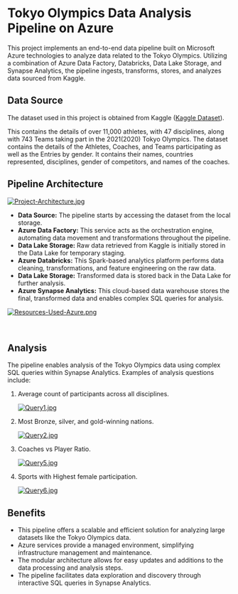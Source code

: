 # Tokyo Olympics Data Analysis Pipeline on Azure

<p>This project implements an end-to-end data pipeline built on Microsoft Azure technologies to analyze data related to the Tokyo Olympics.
Utilizing a combination of Azure Data Factory, Databricks, Data Lake Storage, and Synapse Analytics, the pipeline ingests, transforms, stores, and analyzes data sourced from Kaggle.</p>

<h2>Data Source</h2>
The dataset used in this project is obtained from Kaggle (<a href="https://www.kaggle.com/datasets/arjunprasadsarkhel/2021-olympics-in-tokyo?resource=download">Kaggle Dataset</a>).
<p>This contains the details of over 11,000 athletes, with 47 disciplines, along with 743 Teams taking part in the 2021(2020) Tokyo Olympics.
The dataset contains the details of the Athletes, Coaches, and Teams participating as well as the Entries by gender. It contains their names, countries represented, disciplines, gender of competitors, and names of the coaches.</p>

<h2>Pipeline Architecture</h2>

[![Project-Architecture.jpg](https://i.postimg.cc/XvH3wFMV/Project-Architecture.jpg)](https://postimg.cc/zLg9NyXM)
<ul>
<li><strong>Data Source:</strong> The pipeline starts by accessing the dataset from the local storage.</li>
<li><strong>Azure Data Factory:</strong> This service acts as the orchestration engine, automating data movement and transformations throughout the pipeline.</li>
<li><strong>Data Lake Storage:</strong> Raw data retrieved from Kaggle is initially stored in the Data Lake for temporary staging.</li>
<li><strong>Azure Databricks:</strong> This Spark-based analytics platform performs data cleaning, transformations, and feature engineering on the raw data.</li>
<li><strong>Data Lake Storage:</strong> Transformed data is stored back in the Data Lake for further analysis.</li>
<li><strong>Azure Synapse Analytics:</strong> This cloud-based data warehouse stores the final, transformed data and enables complex SQL queries for analysis.</li>
</ul>

[![Resources-Used-Azure.png](https://i.postimg.cc/43Ns7PSL/Resources-Used-Azure.png)](https://postimg.cc/Jsg9SNmZ)

<br>

<h2>Analysis</h2>
The pipeline enables analysis of the Tokyo Olympics data using complex SQL queries within Synapse Analytics.
Examples of analysis questions include:
<ol>
<li>Average count of participants across all disciplines.
  
[![Query1.jpg](https://i.postimg.cc/HsPTcRMr/Query1.jpg)](https://postimg.cc/tYPK8r2b)
</li>
<li>Most Bronze, silver, and gold-winning nations.

[![Query2.jpg](https://i.postimg.cc/44PfZmNb/Query2.jpg)](https://postimg.cc/CdZTsM8z)
</li>
<li>Coaches vs Player Ratio.

[![Query5.jpg](https://i.postimg.cc/7ZFDXzmD/Query5.jpg)](https://postimg.cc/rDNvwKBY)
</li>
<li>Sports with Highest female participation.

[![Query6.jpg](https://i.postimg.cc/kg6qxsNf/Query6.jpg)](https://postimg.cc/rDkBTSPr)
</li>

</ol>

<h2>Benefits</h2>
<ul>
<li>This pipeline offers a scalable and efficient solution for analyzing large datasets like the Tokyo Olympics data.</li>
<li>Azure services provide a managed environment, simplifying infrastructure management and maintenance.</li>
<li>The modular architecture allows for easy updates and additions to the data processing and analysis steps.</li>
<li>The pipeline facilitates data exploration and discovery through interactive SQL queries in Synapse Analytics.</li>
</ul>
